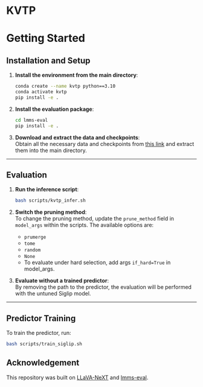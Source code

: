 # KVTP
# Getting Started

## Installation and Setup
1. **Install the environment from the main directory**:
   ```bash
   conda create --name kvtp python==3.10
   conda activate kvtp
   pip install -e .
   ```

2. **Install the evaluation package**:
   ```bash
   cd lmms-eval
   pip install -e .
   ```

3. **Download and extract the data and checkpoints**:  
   Obtain all the necessary data and checkpoints from [this link](https://drive.google.com/drive/folders/16CMueWrw2HAJSWARRlitusxz-JhbYvR9?usp=sharing) and extract them into the main directory.

---

## Evaluation
1. **Run the inference script**:
   ```bash
   bash scripts/kvtp_infer.sh
   ```

2. **Switch the pruning method**:  
   To change the pruning method, update the `prune_method` field in `model_args` within the scripts. The available options are:
   - `prumerge`
   - `tome`
   - `random`
   - `None`
   - To evaluate under hard selection, add args `if_hard=True` in model_args.
   
3. **Evaluate without a trained predictor**:  
   By removing the path to the predictor, the evaluation will be performed with the untuned Siglip model.

---

## Predictor Training
To train the predictor, run:
```bash
bash scripts/train_siglip.sh
```

## Acknowledgement
This repository was built on [LLaVA-NeXT](https://github.com/LLaVA-VL/LLaVA-NeXT.git) and [lmms-eval](https://github.com/EvolvingLMMs-Lab/lmms-eval).
